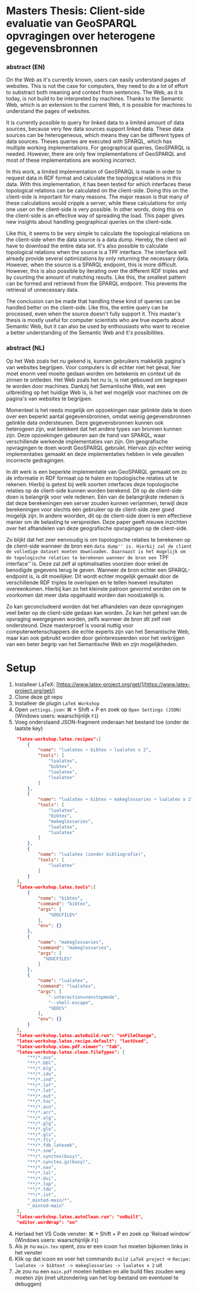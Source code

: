 # Masters Thesis: Client-side evaluatie van GeoSPARQL opvragingen over heterogene gegevensbronnen

<!-- [Extended abstract](https://github.com/Bertware/masterthesis/blob/master/abstract.pdf) (EN) -->
<!-- [Masters thesis](https://github.com/Bertware/masterthesis/blob/master/masterproef%20Bert%20Marcelis.pdf) (NL) -->

### **abstract (EN)**
On the Web as it's currently known, users can easily understand pages of websites. This is not the case for computers, they need to do a lot of effort to substract both meaning and context from sentences. The Web, as it is today, is not build to be interpreted by machines. Thanks to the Semantic Web, which is an extension to the current Web, it is possible for machines to understand the pages of websites.

It is currently possible to query for linked data to a limited amount of data sources, because very few data sources support linked data. These data sources can be heterogeneous, which means they can be different types of data sources. Theses queries are executed with SPARQL, which has multiple working implementations. For geographical queries, GeoSPARQL is needed. However, there are only few implementations of GeoSPARQL and most of these implementations are working incorrect.

In this work, a limited implementation of GeoSPARQL is made in order to request data in RDF format and calculate the topological relations in this data. With this implementation, it has been tested for which interfaces these topological relations can be calculated on the client-side. Doing this on the client-side is important for many reasons. The major reason is that many of these calculations would cripple a server, while these calculations for only one user on the client-side is very possible. In other words, doing this on the client-side is an effective way of spreading the load. This paper gives new insights about handling geographical queries on the client-side.

Like this, it seems to be very simple to calculate the topological relations on the client-side when the data source is a data dump. Hereby, the client wil have to download the entire data set. It's also possible to calculate topological relations when the source is a TPF interface. The interface will already provide several optimizations by only returning the necessary data. However, when the source is a SPARQL endpoint, this is more difficult. However, this is also possible by iterating over the different RDF triples and by counting the amount of matching results. Like this, the smallest pattern can be formed and retrieved from the SPARQL endpoint. This prevents the retrieval of unnecessary data.

The conclusion can be made that handling these kind of queries can be handled better on the client-side. Like this, the entire query can be processed, even when the source doesn't fully support it. This master's thesis is mostly useful for computer scientists who are true experts about Semantic Web, but it can also be used by enthousiasts who want to receive a better understanding of the Semantic Web and it's possibilities.

### **abstract (NL)**
Op het Web zoals het nu gekend is, kunnen gebruikers makkelijk pagina's van websites begrijpen. Voor computers is dit echter niet het geval, hier moet enorm veel moeite gedaan worden om betekenis en context uit de zinnen te ontleden. Het Web zoals het nu is, is niet gebouwd om begrepen te worden door machines. Dankzij het Semantische Web, wat een uitbreiding op het huidige Web is, is het wel mogelijk voor machines om de pagina's van websites te begrijpen.
    
Momenteel is het reeds mogelijk om opzoekingen naar gelinkte data te doen over een beperkt aantal gegevensbronnen, omdat weinig gegevensbronnen gelinkte data ondersteunen. Deze gegevensbronnen kunnen ook heterogeen zijn, wat betekent dat het andere types van bronnen kunnen zijn. Deze opzoekingen gebeuren aan de hand van SPARQL, waar verschillende werkende implementaties van zijn. Om geografische opvragingen te doen wordt GeoSPARQL gebruikt. Hiervan zijn echter weinig implementaties gemaakt en deze implementaties hebben in vele gevallen incorrecte gedragingen.

In dit werk is een beperkte implementatie van GeoSPARQL gemaakt om zo de informatie in RDF formaat op te halen en topologische relaties uit te rekenen. Hierbij is getest bij welk soorten interfaces deze topologische relaties op de client-side kunnen worden berekend. Dit op de client-side doen is belangrijk voor vele redenen. Eén van de belangrijkste redenen is dat deze berekeningen een server zouden kunnen verlammen, terwijl deze berekeningen voor slechts één gebruiker op de client-side zeer goed mogelijk zijn. In andere woorden, dit op de client-side doen is een effectieve manier om de belasting te verspreiden. Deze paper geeft nieuwe inzichten over het afhandelen van deze geografische opvragingen op de client-side.

Zo blijkt dat het zeer eenvoudig is om topologische relaties te berekenen op de client-side wanneer de bron een ``data dump'' is. Hierbij zal de client de volledige dataset moeten downloaden. Daarnaast is het mogelijk om de topologische relaties te berekenen wanneer de bron een ``TPF interface'' is. Deze zal zelf al optimalisaties voorzien door enkel de benodigde gegevens terug te geven. Wanneer de bron echter een SPARQL-endpoint is, is dit moeilijker. Dit wordt echter mogelijk gemaakt door de verschillende RDF triples te overlopen en te tellen hoeveel resultaten overeenkomen. Hierbij kan zo het kleinste patroon gevormd worden om te voorkomen dat meer data opgehaald worden dan noodzakelijk is.

Zo kan geconcludeerd worden dat het afhandelen van deze opvragingen veel beter op de client-side gedaan kan worden. Zo kan het geheel van de opvraging weergegeven worden, zelfs wanneer de bron dit zelf niet ondersteund. Deze masterproef is vooral nuttig voor computerwetenschappers die echte experts zijn van het Semantische Web, maar kan ook gebruikt worden door geïnteresseerden voor het verkrijgen van een beter begrip van het Semantische Web en zijn mogelijkheden.


# Setup

1. Installeer LaTeX: [https://www.latex-project.org/get/](https://www.latex-project.org/get/)
2. Clone deze git repo
3. Installeer de plugin `LaTeX Workshop`
4. Open `settings.json`: ⌘ + Shift + P en zoek op `Open Settings (JSON)` (Windows users: waarschijnlijk `F1`)
5. Voeg onderstaand JSON-fragment onderaan het bestand toe (onder de laatste key)
```json
    "latex-workshop.latex.recipes":[
        {
            "name": "lualatex ➞ bibtex ➞ lualatex x 2",
            "tools": [
                "lualatex",
                "bibtex",
                "lualatex",
                "lualatex"
            ]
        },
        {
            "name": "lualatex ➞ bibtex ➞ makeglossaries ➞ lualatex x 2",
            "tools": [
                "lualatex",
                "bibtex",
                "makeglossaries",
                "lualatex",
                "lualatex"
            ]
        },
        {
            "name": "lualatex (zonder bibliografie)",
            "tools": [
                "lualatex"
            ]
        }
    ],
    "latex-workshop.latex.tools":[
        {
            "name": "bibtex",
            "command": "bibtex",
            "args": [
                "%DOCFILE%"
            ],
            "env": {}
        },
        {
            "name": "makeglossaries",
            "command": "makeglossaries",
            "args": [
              "%DOCFILE%"
            ]
        },
        {
            "name": "lualatex",
            "command": "lualatex",
            "args": [
                "-interaction=nonstopmode",
                "--shell-escape",
                "%DOC%"
            ],
            "env": {}
        }
    ],
    "latex-workshop.latex.autoBuild.run": "onFileChange",
    "latex-workshop.latex.recipe.default": "lastUsed",
    "latex-workshop.view.pdf.viewer": "tab",
    "latex-workshop.latex.clean.fileTypes": [
        "**/*.aux",
        "**/*.bbl",
        "**/*.blg",
        "**/*.idx",
        "**/*.ind",
        "**/*.lof",
        "**/*.lot",
        "**/*.out",
        "**/*.toc",
        "**/*.acn",
        "**/*.acr",
        "**/*.alg",
        "**/*.glg",
        "**/*.glo",
        "**/*.gls",
        "**/*.fls",
        "**/*.fdb_latexmk",
        "**/*.snm",
        "**/*.synctex(busy)",
        "**/*.synctex.gz(busy)",
        "**/*.nav",
        "**/*.lol",
        "**/*.dvi",
        "**/*.lop",
        "**/*.tdo",
        "**/*.ist",
        "_minted-main/*",
        "_minted-main"
    ],
    "latex-workshop.latex.autoClean.run": "onBuilt",
    "editor.wordWrap": "on"
```
4. Herlaad het VS Code venster: ⌘ + Shift + P en zoek op 'Reload window' (Windows users: waarschijnlijk `F1`)
5. Als je nu `main.tex` opent, zou er een icoon `TeX` moeten bijkomen links in het venster
6. Klik op dat icoon en voer het commando `Build LaTeX project` -> `Recipe: lualatex -> bibtext -> makeglossaries -> lualatex x 2` uit
7. Je zou nu een `main.pdf` moeten hebben en alle build files zouden weg moeten zijn (met uitzondering van het log-bestand om eventueel te debuggen)